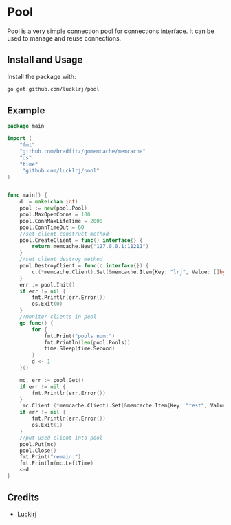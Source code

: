 # Pool 


Pool is a very simple connection pool for connections interface. It can be used to
manage and reuse connections.


## Install and Usage

Install the package with:

```bash
go get github.com/lucklrj/pool
```

## Example

```go
package main

import (
	"fmt"
	"github.com/bradfitz/gomemcache/memcache"
	"os"
	"time"
	 "github.com/lucklrj/pool"
)


func main() {
	d := make(chan int)
	pool := new(pool.Pool)
	pool.MaxOpenConns = 100
	pool.ConnMaxLifeTime = 2000
	pool.ConnTimeOut = 60
	//set client construct method
	pool.CreateClient = func() interface{} {
		return memcache.New("127.0.0.1:11211")
	}
	//set client destroy method
	pool.DestroyClient = func(c interface{}) {
		c.(*memcache.Client).Set(&memcache.Item{Key: "lrj", Value: []byte("my 333")})
	}
	err := pool.Init()
	if err != nil {
		fmt.Println(err.Error())
		os.Exit(0)
	}
	//monitor clients in pool
	go func() {
		for {
			fmt.Print("pools num:")
			fmt.Println(len(pool.Pools))
			time.Sleep(time.Second)
		}
		d <- 1
	}()

	mc, err := pool.Get()
	if err != nil {
		fmt.Println(err.Error())
	}
	 mc.Client.(*memcache.Client).Set(&memcache.Item{Key: "test", Value: []byte("hello world")})
	if err != nil {
		fmt.Println(err.Error())
		os.Exit(1)
	}
	//put used client into pool
	pool.Put(mc)
	pool.Close()
	fmt.Print("remain:")
	fmt.Println(mc.LeftTime)
	<-d
}
```

## Credits

 * [Lucklrj](https://github.com/lucklrj)




